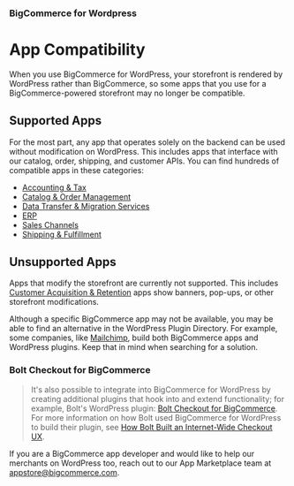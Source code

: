 
<h3 class="sub-docs-type" id="bigcommerce-for-wordpress">BigCommerce for Wordpress</h3>

# App Compatibility

 

When you use BigCommerce for WordPress, your storefront is rendered by WordPress rather than BigCommerce, so some apps that you use for a BigCommerce-powered storefront may no longer be compatible.

## Supported Apps

For the most part, any app that operates solely on the backend can be used without modification on WordPress. This includes  apps that interface with our catalog, order, shipping, and customer APIs. You can find hundreds of compatible apps in these categories:

* [Accounting & Tax](https://www.bigcommerce.com/apps/accounting-tax/)
* [Catalog & Order Management](https://www.bigcommerce.com/apps/catalog-order-management/)
* [Data Transfer & Migration Services](https://www.bigcommerce.com/apps/data-transfer-migration-services/)
* [ERP](https://www.bigcommerce.com/apps/erp/)
* [Sales Channels](https://www.bigcommerce.com/apps/sales-channels/)
* [Shipping & Fulfillment](https://www.bigcommerce.com/apps/shipping-fulfillment/)

## Unsupported Apps 

Apps that modify the storefront are currently not supported. This includes [Customer Acquisition & Retention](https://www.bigcommerce.com/apps/customer-acquisition-retention/) apps show banners, pop-ups, or other storefront modifications.

Although a specific BigCommerce app may not be available, you may be able to find an alternative in the WordPress Plugin Directory. For example, some companies, like [Mailchimp](https://mailchimp.com/), build both BigCommerce apps and WordPress plugins. Keep that in mind when searching for a solution.

<!-- theme: info -->
    
<!-- theme:  -->

### Bolt Checkout for BigCommerce
> It's also possible to integrate into BigCommerce for WordPress by creating additional plugins that hook into and extend functionality; for example, Bolt's WordPress plugin: [Bolt Checkout for BigCommerce](https://wordpress.org/plugins/bolt-checkout-bigcommerce/). For more information on how Bolt used BigCommerce for WordPress to build their plugin, see [How Bolt Built an Internet-Wide Checkout UX](https://medium.com/bigcommerce-developer-blog/how-bolt-built-an-internet-wide-checkout-ux-34c285fdb322).

</div>
</div>
</div>

If you are a BigCommerce app developer and would like to help our merchants on WordPress too, reach out to our App Marketplace team at [appstore@bigcommerce.com](mailto:appstore@bigcommerce.com).
